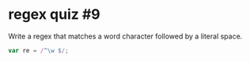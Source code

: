 # regex quiz #9

Write a regex that matches a word character followed by a literal space.

```js
var re = /^\w $/;
```